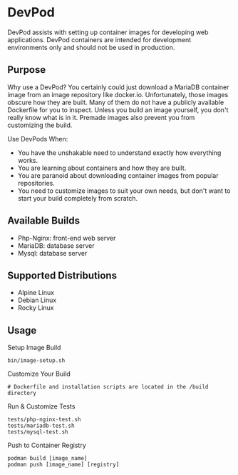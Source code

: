 # DevPod

DevPod assists with setting up container images for developing web applications. DevPod containers are intended for development environments only and should not be used in production.

## Purpose

Why use a DevPod? You certainly could just download a MariaDB container image from an image repository like docker.io. Unfortunately, those images obscure how they are built. Many of them do not have a publicly available Dockerfile for you to inspect. Unless you build an image yourself, you don't really know what is in it. Premade images also prevent you from customizing the build.

Use DevPods When:
- You have the unshakable need to understand exactly how everything works.
- You are learning about containers and how they are built.
- You are paranoid about downloading container images from popular repositories.
- You need to customize images to suit your own needs, but don't want to start your build completely from scratch.

## Available Builds

- Php-Nginx: front-end web server
- MariaDB: database server
- Mysql: database server

## Supported Distributions

- Alpine Linux
- Debian Linux
- Rocky Linux

## Usage

Setup Image Build
```
bin/image-setup.sh
```

Customize Your Build
```
# Dockerfile and installation scripts are located in the /build directory
```

Run & Customize Tests
```
tests/php-nginx-test.sh
tests/mariadb-test.sh
tests/mysql-test.sh
```

Push to Container Registry
```
podman build [image_name]
podman push [image_name] [registry]
```